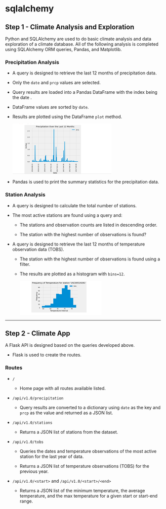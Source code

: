 # sqlalchemy

## Step 1 - Climate Analysis and Exploration

Python and SQLAlchemy are used to do basic climate analysis and data exploration of a climate database. All of the following analysis is completed using SQLAlchemy ORM queries, Pandas, and Matplotlib.


### Precipitation Analysis

* A query is designed to retrieve the last 12 months of precipitation data.

* Only the `date` and `prcp` values are selected.

* Query results are loaded into a Pandas DataFrame with the index being the date .

* DataFrame values are sorted by `date`.

* Results are plotted using the DataFrame `plot` method.

  ![precipitation](images/precipitation.png)

* Pandas is used to print the summary statistics for the precipitation data.

### Station Analysis

* A query is designed to calculate the total number of stations.

* The most active stations are found using a query and:

  * The stations and observation counts are listed in descending order.

  * The station with the highest number of observations is found?

* A query is designed to retrieve the last 12 months of temperature observation data (TOBS).

  * The station with the highest number of observations is found using a filter.

  * The results are plotted as a histogram with `bins=12`.

    ![station-histogram](images/station-histogram.png)

- - -

## Step 2 - Climate App

A Flask API is designed based on the queries developed above.

* Flask is used to create the routes.

### Routes

* `/`

  * Home page with all routes available listed.

* `/api/v1.0/precipitation`

  * Query results are converted to a dictionary using `date` as the key and `prcp` as the value and returned as a JSON list.

* `/api/v1.0/stations`

  * Returns a JSON list of stations from the dataset.

* `/api/v1.0/tobs`
  * Queries the dates and temperature observations of the most active station for the last year of data.
  
  * Returns a JSON list of temperature observations (TOBS) for the previous year.

* `/api/v1.0/<start>` and `/api/v1.0/<start>/<end>`

  * Returns a JSON list of the minimum temperature, the average temperature, and the max temperature for a given start or start-end range.






